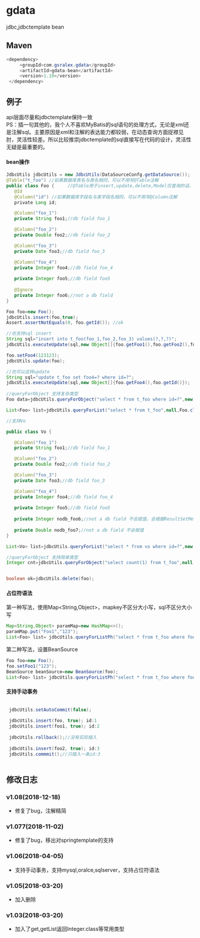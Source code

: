 # gdata
jdbc,jdbctemplate bean

  
Maven
--------


 ``` java
 <dependency>
      <groupId>com.gsralex.gdata</groupId>
      <artifactId>gdata-bean</artifactId>
      <version>1.10</version>
  </dependency>
```

例子
--------
api层面尽量和jdbctemplate保持一致  
PS：插一句其他的，我个人不喜欢MyBatis的sql语句的处理方式，无论是xml还是注解sql。主要原因是xml和注解的表达能力都较弱，在动态查询方面捉襟见肘，灵活性较差。所以比较推崇jdbctemplate的sql直接写在代码的设计，灵活性无疑是最重要的。


#### bean操作

 ``` java
 JdbcUtils jdbcUtils = new JdbcUtils(DataSourceConfg.getDataSource());
 @Table("t_foo") //如果数据库表名与类名相同，可以不用写@Table注解 
 public class Foo {     //@Table用于insert,update,delete,Model仅查询的话，不用写@Table，因为在sql语句已经写了表名
    @Id
    @Column("id") //如果数据库字段名与类字段名相同，可以不用写@Column注解
    private Long id;

    @Column("foo_1")
    private String foo1;//db field foo_1

    @Column("foo_2")
    private Double foo2;//db field foo_2

    @Column("foo_3")
    private Date foo3;//db field foo_3

    @Column("foo_4")
    private Integer foo4;//db field foo_4
   
    private Integer foo5;//db field foo5
	
    @Ignore
    private Integer foo6;//not a db field
}
 
Foo foo=new Foo();
jdbcUtils.insert(foo,true);
Assert.assertNotEquals(0, foo.getId()); //ok

//也支持sql insert
String sql="insert into t_foo(foo_1,foo_2,foo_3) values(?,?,?)";
jdbcUtils.executeUpdate(sql,new Object[]{foo.getFoo1(),foo.getFoo2(),foo.getFoo3());

foo.setFoo4(123123);
jdbcUtils.update(foo);

//也可以这样update
String sql="update t_foo set foo4=? where id=?";
jdbcUtils.executeUpdate(sql,new Object[]{foo.getFoo4(),foo.getId()});
  
//queryForObject 支持复杂类型
Foo data=jdbcUtils.queryForObject("select * from t_foo where id=?",new Object[]{1},Foo.class); 

List<Foo> list=jdbcUtils.queryForList("select * from t_foo",null,Foo.class);

//支持Vo

public class Vo {

    @Column("foo_1")
    private String foo1;//db field foo_1

    @Column("foo_2")
    private Double foo2;//db field foo_2

    @Column("foo_3")
    private Date foo3;//db field foo_3

    @Column("foo_4")
    private Integer foo4;//db field foo_4
   
    private Integer foo5;//db field foo5
	
    private Integer nodb_foo6;//not a db field 不会赋值，会根据ResultSetMetaData来判断返回sql是否存在来赋值
    
    private Double nodb_foo7;//not a db field 不会赋值
}

List<Vo> list=jdbcUtils.queryForList("select * from vo where id=?",new Object[]{1},Vo.class);

//queryForObject 支持简单类型
Integer cnt=jdbcUtils.queryForObject("select count(1) from t_foo",null,Integer.class); 


boolean ok=jdbcUtils.delete(foo);


 ```
 
 
 
 
 
#### 占位符语法
 
 第一种写法，使用Map<String,Object>，mapkey不区分大小写，sql不区分大小写
 ``` java
 Map<String,Object> paramMap=new HashMap<>();
 paramMap.put("Foo1","123");
 List<Foo> list= jdbcUtils.queryForListPh("select * from t_foo where foo_1=:foo1",paramMap,Foo.class);
 ```
 第二种写法，设置BeanSource
 ``` java
 Foo foo=new Foo();
 foo.setFoo1("123");
 BeanSource beanSource=new BeanSource(foo);
 List<Foo> list= jdbcUtils.queryForListPh("select * from t_foo where foo_1=:foo1",beanSource,Foo.class);
```
 
 
 
 
#### 支持手动事务

 ``` java

  jdbcUtils.setAutoCommit(false);
  
  jdbcUtils.insert(foo, true); id:1
  jdbcUtils.insert(foo1, true); id:2
  
  jdbcUtils.rollback();//没有实际插入
  
  jdbcUtils.insert(foo2, true); id:3
  jdbcUtils.commmit();//只插入一条id:3
  
```

修改日志
--------
### v1.08(2018-12-18)
- 修复了bug，注解精简 
### v1.077(2018-11-02)
- 修复了bug，移出对springtemplate的支持  
### v1.06(2018-04-05)
- 支持手动事务，支持mysql,oralce,sqlserver，支持占位符语法
### v1.05(2018-03-20)
- 加入删除
### v1.03(2018-03-20)
- 加入了get,getList返回Integer.class等常用类型




